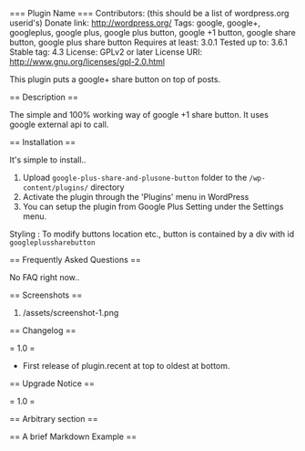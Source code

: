 === Plugin Name ===
Contributors: (this should be a list of wordpress.org userid's)
Donate link: http://wordpress.org/
Tags: google, google+, googleplus, google plus, google plus button, google +1 button, google share button, google plus share button
Requires at least: 3.0.1
Tested up to: 3.6.1
Stable tag: 4.3
License: GPLv2 or later
License URI: http://www.gnu.org/licenses/gpl-2.0.html

This plugin puts a google+ share button on top of posts. 

== Description ==

The simple and 100% working way of google +1 share button. It uses google external api to call.

== Installation ==

It's simple to install.. 

1. Upload `google-plus-share-and-plusone-button` folder to the `/wp-content/plugins/` directory
2. Activate the plugin through the 'Plugins' menu in WordPress
3. You can setup the plugin from Google Plus Setting under the Settings menu.

Styling : 
To modify buttons location etc., button is contained by a div with id `googleplussharebutton`

== Frequently Asked Questions ==

No FAQ right now..

== Screenshots ==

1. /assets/screenshot-1.png

== Changelog ==

= 1.0 =
* First release of plugin.recent at top to oldest at bottom.

== Upgrade Notice ==

= 1.0 =

== Arbitrary section ==


== A brief Markdown Example ==
